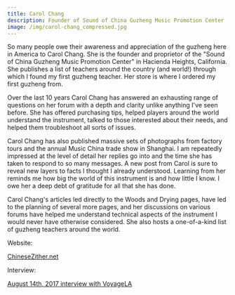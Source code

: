 ```yaml
---
title: Carol Chang
description: Founder of Sound of China Guzheng Music Promotion Center
image: /img/carol-chang_compressed.jpg
---
```

So many people owe their awareness and appreciation of the guzheng here in America to Carol Chang. She is the founder and proprietor of the "Sound of China Guzheng Music Promotion Center" in Hacienda Heights, California. She publishes a list of teachers around the country (and world!) through which I found my first guzheng teacher. Her store is where I ordered my first guzheng from.

Over the last 10 years Carol Chang has answered an exhausting range of questions on her forum with a depth and clarity unlike anything I've seen before. She has offered purchasing tips, helped players around the world understand the instrument, talked to those interested about their needs, and helped them troubleshoot all sorts of issues. 

Carol Chang has also published massive sets of photographs from factory tours and the annual Music China trade show in Shanghai. I am repeatedly impressed at the level of detail her replies go into and the time she has taken to respond to so many messages. A new post from Carol is sure to reveal new layers to facts I thought I already  understood. Learning from her reminds me how big the world of this instrument is and how little I know. I owe her a deep debt of gratitude for all that she has done.

Carol Chang's articles led directly to the Woods and Drying pages, have led to the planning of several more pages, and her discussions on various forums have helped me understand technical aspects of the instrument I would never have otherwise considered. She also hosts a one-of-a-kind list of guzheng teachers around the world. 

Website:

[ChineseZither.net](https://www.chinesezither.net/)

Interview:

[August 14th, 2017 interview with VoyageLA](http://voyagela.com/interview/meet-carol-chang-sound-china-guzheng-music-hacienda-heights/)
